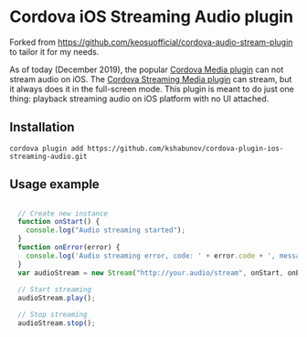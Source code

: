 <!---
 license: Licensed to the Apache Software Foundation (ASF) under one
         or more contributor license agreements.  See the NOTICE file
         distributed with this work for additional information
         regarding copyright ownership.  The ASF licenses this file
         to you under the Apache License, Version 2.0 (the
         "License"); you may not use this file except in compliance
         with the License.  You may obtain a copy of the License at

           http://www.apache.org/licenses/LICENSE-2.0

         Unless required by applicable law or agreed to in writing,
         software distributed under the License is distributed on an
         "AS IS" BASIS, WITHOUT WARRANTIES OR CONDITIONS OF ANY
         KIND, either express or implied.  See the License for the
         specific language governing permissions and limitations
         under the License.
-->

# Cordova iOS Streaming Audio plugin

Forked from https://github.com/keosuofficial/cordova-audio-stream-plugin
to tailor it for my needs.

As of today (December 2019), the popular [Cordova Media plugin](https://github.com/apache/cordova-plugin-media)
can not stream audio on iOS.
The [Cordova Streaming Media plugin](https://github.com/nchutchind/cordova-plugin-streaming-media) can stream,
but it always does it in the full-screen mode.
This plugin is meant to do just one thing: playback streaming audio on iOS platform with no UI attached.

## Installation

```
cordova plugin add https://github.com/kshabunov/cordova-plugin-ios-streaming-audio.git
```
    
## Usage example

```javascript

  // Create new instance
  function onStart() {
    console.log("Audio streaming started");
  }
  function onError(error) {
    console.log('Audio streaming error, code: ' + error.code + ', message: ' + error.message);
  }
  var audioStream = new Stream("http://your.audio/stream", onStart, onError);
  
  // Start streaming
  audioStream.play();

  // Stop streaming
  audioStream.stop();
  
```
